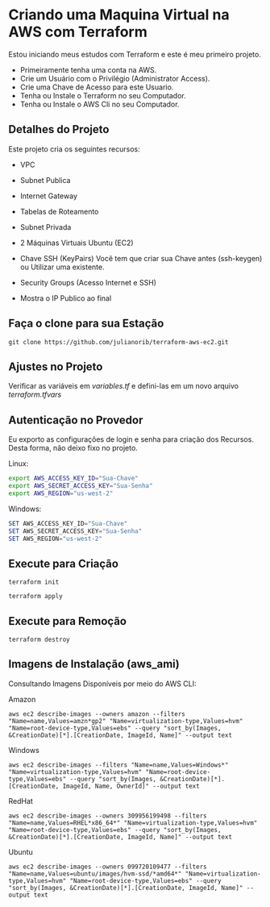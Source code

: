 # Criando uma Maquina Virtual na AWS com Terraform

Estou iniciando meus estudos com Terraform e este é meu primeiro projeto. 

- Primeiramente tenha uma conta na AWS.
- Crie um Usuário com o Privilégio (Administrator Access).
- Crie uma Chave de Acesso para este Usuario.
- Tenha ou Instale o Terraform no seu Computador.
- Tenha ou Instale o AWS Cli no seu Computador.


## Detalhes do Projeto

Este projeto cria os seguintes recursos:

- VPC
- Subnet Publica
- Internet Gateway
- Tabelas de Roteamento
- Subnet Privada
- 2 Máquinas Virtuais Ubuntu (EC2)
- Chave SSH (KeyPairs)
    Você tem que criar sua Chave antes (ssh-keygen) ou Utilizar uma existente.
- Security Groups (Acesso Internet e SSH)

- Mostra o IP Publico ao final

## Faça o clone para sua Estação

```
git clone https://github.com/julianorib/terraform-aws-ec2.git
```

## Ajustes no Projeto

Verificar as variáveis em *variables.tf* e defini-las em um novo arquivo *terraform.tfvars*

## Autenticação no Provedor

Eu exporto as configurações de login e senha para criação dos Recursos.
Desta forma, não deixo fixo no projeto.

Linux:
```bash
export AWS_ACCESS_KEY_ID="Sua-Chave"
export AWS_SECRET_ACCESS_KEY="Sua-Senha"
export AWS_REGION="us-west-2"
```

Windows:
```Powershell
SET AWS_ACCESS_KEY_ID="Sua-Chave"
SET AWS_SECRET_ACCESS_KEY="Sua-Senha"
SET AWS_REGION="us-west-2"
```


## Execute para Criação

```
terraform init
```

```
terraform apply
```

## Execute para Remoção

```
terraform destroy
```

## Imagens de Instalação (aws_ami)

Consultando Imagens Disponíveis por meio do AWS CLI:

Amazon
```
aws ec2 describe-images --owners amazon --filters "Name=name,Values=amzn*gp2" "Name=virtualization-type,Values=hvm" "Name=root-device-type,Values=ebs" --query "sort_by(Images, &CreationDate)[*].[CreationDate, ImageId, Name]" --output text
```
Windows
```
aws ec2 describe-images --filters "Name=name,Values=Windows*" "Name=virtualization-type,Values=hvm" "Name=root-device-type,Values=ebs" --query "sort_by(Images, &CreationDate)[*].[CreationDate, ImageId, Name, OwnerId]" --output text
```
RedHat
```
aws ec2 describe-images --owners 309956199498 --filters "Name=name,Values=RHEL*x86_64*" "Name=virtualization-type,Values=hvm" "Name=root-device-type,Values=ebs" --query "sort_by(Images, &CreationDate)[*].[CreationDate, ImageId, Name]" --output text
```
Ubuntu
```
aws ec2 describe-images --owners 099720109477 --filters "Name=name,Values=ubuntu/images/hvm-ssd/*amd64*" "Name=virtualization-type,Values=hvm" "Name=root-device-type,Values=ebs" --query "sort_by(Images, &CreationDate)[*].[CreationDate, ImageId, Name]" --output text
```


